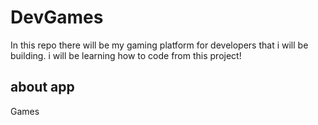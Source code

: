 # DevGames
In this repo there will be my gaming platform for developers that i will be building. i will be learning how to code from this project!


## about app
Games